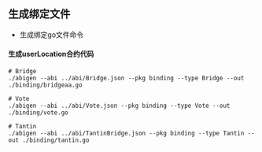 ## 生成绑定文件

- 生成绑定go文件命令

#### 生成userLocation合约代码

```shell
# Bridge
./abigen --abi ../abi/Bridge.json --pkg binding --type Bridge --out ./binding/bridgeaa.go
```

```shell
# Vote
./abigen --abi ../abi/Vote.json --pkg binding --type Vote --out ./binding/vote.go
```

```shell
# Tantin
./abigen --abi ../abi/TantinBridge.json --pkg binding --type Tantin --out ./binding/tantin.go
```
